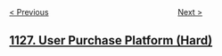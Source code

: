 <!--|This file generated by command(leetcode description); DO NOT EDIT.    |-->
<!--+----------------------------------------------------------------------+-->
<!--|@author    openset <openset.wang@gmail.com>                           |-->
<!--|@link      https://github.com/openset                                 |-->
<!--|@home      https://github.com/tonymontaro/leetcode-hints                        |-->
<!--+----------------------------------------------------------------------+-->

[< Previous](https://github.com/tonymontaro/leetcode-hints/tree/master/problems/active-businesses "Active Businesses")
　　　　　　　　　　　　　　　　
[Next >](https://github.com/tonymontaro/leetcode-hints/tree/master/problems/number-of-equivalent-domino-pairs "Number of Equivalent Domino Pairs")

## [1127. User Purchase Platform (Hard)](https://leetcode.com/problems/user-purchase-platform "")


